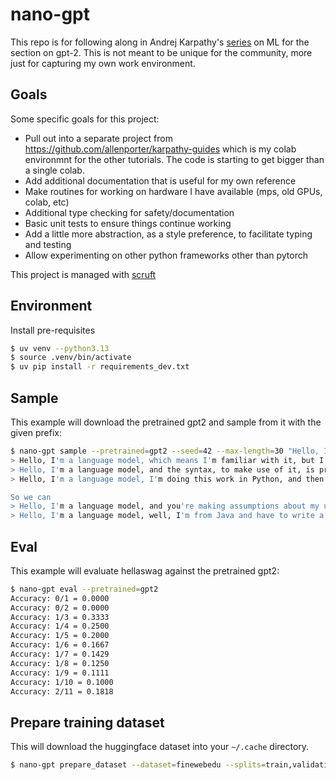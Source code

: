 # nano-gpt

This repo is for following along in Andrej Karpathy's [series](https://www.youtube.com/playlist?list=PLAqhIrjkxbuWI23v9cThsA9GvCAUhRvKZ) on ML for the section on gpt-2. This is
not meant to be unique for the community, more just for capturing my own
work environment.

## Goals

Some specific goals for this project:

- Pull out into a separate project from https://github.com/allenporter/karpathy-guides which is my colab environmnt for the other tutorials. The code is starting to get bigger than a single colab.
- Add additional documentation that is useful for my own reference
- Make routines for working on hardware I have available (mps, old GPUs, colab, etc)
- Additional type checking for safety/documentation
- Basic unit tests to ensure things continue working
- Add a little more abstraction, as a style preference, to facilitate typing and testing
- Allow experimenting on other python frameworks other than pytorch

This project is managed with [scruft](https://github.com/allenporter/scruft)

## Environment

Install pre-requisites

```bash
$ uv venv --python3.13
$ source .venv/bin/activate
$ uv pip install -r requirements_dev.txt
```

## Sample

This example will download the pretrained gpt2 and sample from it with the given prefix:

```bash
$ nano-gpt sample --pretrained=gpt2 --seed=42 --max-length=30 "Hello, I'm a language model," 
> Hello, I'm a language model, which means I'm familiar with it, but I'm not fluent in that. Well, with that said,
> Hello, I'm a language model, and the syntax, to make use of it, is pretty good. So why do you have that and not
> Hello, I'm a language model, I'm doing this work in Python, and then I'm writing code for Haskell.

So we can
> Hello, I'm a language model, and you're making assumptions about my use of them. I'm not a natural language learner. I'm
> Hello, I'm a language model, well, I'm from Java and have to write a programming language for it. I have my own vocabulary because
```

## Eval

This example will evaluate hellaswag against the pretrained gpt2:

```bash
$ nano-gpt eval --pretrained=gpt2       
Accuracy: 0/1 = 0.0000
Accuracy: 0/2 = 0.0000
Accuracy: 1/3 = 0.3333
Accuracy: 1/4 = 0.2500
Accuracy: 1/5 = 0.2000
Accuracy: 1/6 = 0.1667
Accuracy: 1/7 = 0.1429
Accuracy: 1/8 = 0.1250
Accuracy: 1/9 = 0.1111
Accuracy: 1/10 = 0.1000
Accuracy: 2/11 = 0.1818
```

## Prepare training dataset

This will download the huggingface dataset into your `~/.cache` directory.

```bash
$ nano-gpt prepare_dataset --dataset=finewebedu --splits=train,validation
```
